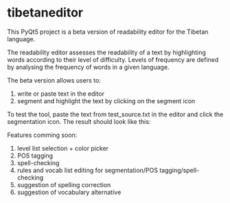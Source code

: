 # tibetaneditor

This PyQt5 project is a beta version of readability editor for the Tibetan language.

The readability editor assesses the readability of a text by highlighting words according to their level of difficulty. Levels of frequency are defined by analysing the frequency of words in a given language.

The beta version allows users to:

1. write or paste text in the editor
2. segment and highlight the text by clicking on the segment icon

To test the tool, paste the text from test_source.txt in the editor and click the segmentation icon. The result should look like this:



Features comming soon:

1. level list selection + color picker
2. POS tagging
3. spell-checking
4. rules and vocab list editing for segmentation/POS tagging/spell-checking
5. suggestion of spelling correction
6. suggestion of vocabulary alternative
